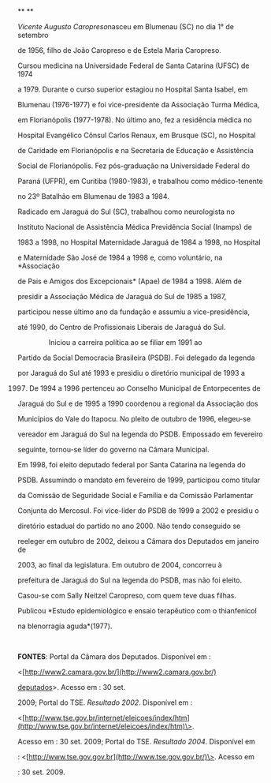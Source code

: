 

** **



*Vicente Augusto Caropreso*nasceu em Blumenau (SC) no dia 1° de setembro

de 1956, filho de João Caropreso e de Estela Maria Caropreso.



Cursou medicina na Universidade Federal de Santa Catarina (UFSC) de 1974

a 1979. Durante o curso superior estagiou no Hospital Santa Isabel, em

Blumenau (1976-1977) e foi vice-presidente da Associação Turma Médica,

em Florianópolis (1977-1978). No último ano, fez a residência médica no

Hospital Evangélico Cônsul Carlos Renaux, em Brusque (SC), no Hospital

de Caridade em Florianópolis e na Secretaria de Educação e Assistência

Social de Florianópolis. Fez pós-graduação na Universidade Federal do

Paraná (UFPR), em Curitiba (1980-1983), e trabalhou como médico-tenente

no 23º Batalhão em Blumenau de 1983 a 1984.



Radicado em Jaraguá do Sul (SC), trabalhou como neurologista no

Instituto Nacional de Assistência Médica Previdência Social (Inamps) de

1983 a 1998, no Hospital Maternidade Jaraguá de 1984 a 1998, no Hospital

e Maternidade São José de 1984 a 1998 e, como voluntário, na *Associação

de Pais e Amigos dos Excepcionais* (Apae) de 1984 a 1998. Além de

presidir a Associação Médica de Jaraguá do Sul de 1985 a 1987,

participou nesse último ano da fundação e assumiu a vice-presidência,

até 1990, do Centro de Profissionais Liberais de Jaraguá do Sul.



                Iniciou a carreira política ao se filiar em 1991 ao

Partido da Social Democracia Brasileira (PSDB). Foi delegado da legenda

por Jaraguá do Sul até 1993 e presidiu o diretório municipal de 1993 a

1997. De 1994 a 1996 pertenceu ao Conselho Municipal de Entorpecentes de

Jaraguá do Sul e de 1995 a 1990 coordenou a regional da Associação dos

Municípios do Vale do Itapocu. No pleito de outubro de 1996, elegeu-se

vereador em Jaraguá do Sul na legenda do PSDB. Empossado em fevereiro

seguinte, tornou-se líder do governo na Câmara Municipal.



Em 1998, foi eleito deputado federal por Santa Catarina na legenda do

PSDB. Assumindo o mandato em fevereiro de 1999, participou como titular

da Comissão de Seguridade Social e Família e da Comissão Parlamentar

Conjunta do Mercosul. Foi vice-líder do PSDB de 1999 a 2002 e presidiu o

diretório estadual do partido no ano 2000. Não tendo conseguido se

reeleger em outubro de 2002, deixou a Câmara dos Deputados em janeiro de

2003, ao final da legislatura. Em outubro de 2004, concorreu à

prefeitura de Jaraguá do Sul na legenda do PSDB, mas não foi eleito.



Casou-se com Sally Neitzel Caropreso, com quem teve duas filhas.



Publicou *Estudo epidemiológico e ensaio terapêutico com o thianfenicol

na blenorragia aguda*(1977).



 



**FONTES**: Portal da Câmara dos Deputados. Disponível em :

\<[http://www2.camara.gov.br/](http://www2.camara.gov.br/)



[deputados](http://www2.camara.gov.br/deputados)\>. Acesso em : 30 set.

2009; Portal do TSE. *Resultado 2002*. Disponível em :

\<[http://www.tse.gov.br/internet/eleicoes/index/htm](http://www.tse.gov.br/internet/eleicoes/index/htm)\>.

Acesso em : 30 set. 2009; Portal do TSE. *Resultado 2004*. Disponível em

: \<[http://www.tse.gov.gov.br](http://www.tse.gov.gov.br/)\>. Acesso em

: 30 set. 2009.

